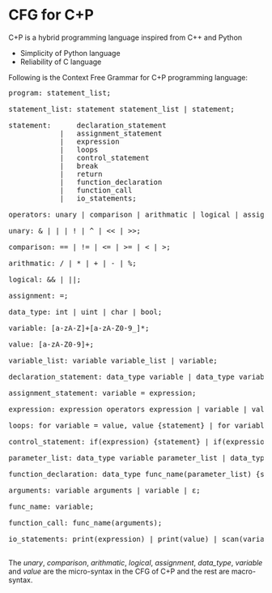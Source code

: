 # CFG for C+P

C+P is a hybrid programming language inspired from C++ and Python
- Simplicity of Python language
- Reliability of C language

Following is the Context Free Grammar for C+P programming language:

<pre>
program: statement_list;

statement_list: statement statement_list | statement;

statement:      declaration_statement
            |   assignment_statement
            |   expression
            |   loops
            |   control_statement
            |   break
            |   return
            |   function_declaration
            |   function_call
            |   io_statements;

operators: unary | comparison | arithmatic | logical | assignment;

unary: & | | | ! | ^ | << | >>;

comparison: == | != | <= | >= | < | >;

arithmatic: / | * | + | - | %;

logical: && | ||;

assignment: =;

data_type: int | uint | char | bool;

variable: [a-zA-Z]+[a-zA-Z0-9_]*;

value: [a-zA-Z0-9]+;

variable_list: variable variable_list | variable;

declaration_statement: data_type variable | data_type variable assignment value;

assignment_statement: variable = expression;

expression: expression operators expression | variable | value;

loops: for variable = value, value {statement} | for variable = value, value, value {statement} | while(expression) {statement};

control_statement: if(expression) {statement} | if(expression) {statement} else {statement} | if(expression) {statement} elif(expression) {statement} else {statement} | (expression) ? statement : statement;

parameter_list: data_type variable parameter_list | data_type variable;

function_declaration: data_type func_name(parameter_list) {statement};

arguments: variable arguments | variable | ε;

func_name: variable;

function_call: func_name(arguments);

io_statements: print(expression) | print(value) | scan(variable_list) | read(filename) | write(filename);

</pre>

The _unary_, _comparison_, _arithmatic_, _logical_,  _assignment_, _data_type_, _variable_ and _value_ are the micro-syntax in the CFG of C+P and the rest are macro-syntax.
